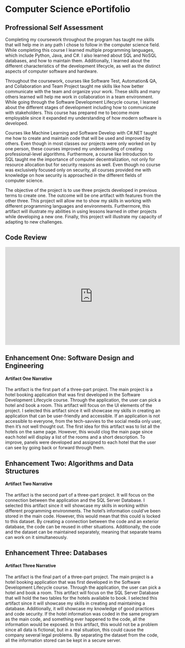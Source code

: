 # Computer Science ePortifolio 

## Profressional Self Assessment
Completing my coursework throughout the program has taught me skills that will help me in any path I chose to follow in the computer science field. While completing this course I learned multiple programming languages, which include Python, Java, and C#. I also learned about SQL and NoSQL databases, and how to maintain them. Additionally, I learned about the different characteristics of the development lifecycle, as well as the distinct aspects of computer software and hardware.


Throughout the coursework, courses like Software Test, Automation& QA, and Collaboration and Team Project taught me skills like how better communicate with the team and organize your work. These skills and many others learned will help me work in collaboration in a team environment. While going through the Software Development Lifecycle course, I learned about the different stages of development including how to communicate with stakeholders. This course has prepared me to become more employable since it expanded my understanding of how modern software is developed.


Courses like Machine Learning and Software Develop with C#.NET taught me how to create and maintain code that will be used and improved by others. Even though in most classes our projects were only worked on by one person, these courses improved my understanding of creating professional-level algorithms. Furthermore, a course like Introduction to SQL taught me the importance of computer decentralization, not only for resource allocation but for security reasons as well. Even though no course was exclusively focused only on security, all courses provided me with knowledge on how security is approached in the different fields of computer science. 


The objective of the project is to use three projects developed in previous terms to create one. The outcome will be one artifact with features from the other three. This project will allow me to show my skills in working with different programming languages and environments. Furthermore, this artifact will illustrate my abilities in using lessons learned in other projects while developing a new one. Finally, this project will illustrate my capacity of adapting to new challenges.

## Code Review
<iframe width="560" height="315" src="https://www.youtube.com/watch?v=Jh3dXOVigvI" frameborder="0" allow="accelerometer; autoplay; clipboard-write; encrypted-media; gyroscope; picture-in-picture" allowfullscreen></iframe>

## Enhancement One: Software Design and Engineering
#### Artifact One Narrative
  The artifact is the first part of a three-part project. The main project is a hotel booking application that was first developed in the Software Development Lifecycle course. Through the application, the user can pick a hotel and book a room. This artifact will focus on the UI elements of the project. I selected this artifact since it will showcase my skills in creating an application that can be user-friendly and accessible. If an application is not accessible to everyone, from the tech-savvies to the social media only user, then it’s not well thought out. The first idea for this artifact was to list all the hotels on the same page. However, this would clog the main page since each hotel will display a list of the rooms and a short description. To improve, panels were developed and assigned to each hotel that the user can see by going back or forward through them.

## Enhancement Two: Algorithms and Data Structures
#### Artifact Two Narrative
  The artifact is the second part of a three-part project. It will focus on the connection between the application and the SQL Server Database. I selected this artifact since it will showcase my skills in working within different programming environments. The hotel’s information could’ve been stored in the main code. However, this would mean that this could is locked to this dataset. By creating a connection between the code and an exterior database, the code can be reused in other situations. Additionally, the code and the dataset can be maintained separately, meaning that separate teams can work on it simultaneously. 

## Enhancement Three: Databases
#### Artifact Three Narrative
  The artifact is the final part of a three-part project. The main project is a hotel booking application that was first developed in the Software Development Lifecycle course. Through the application, the user can pick a hotel and book a room. This artifact will focus on the SQL Server Database that will hold the two tables for the hotels available to book. I selected this artifact since it will showcase my skills in creating and maintaining a database. Additionally, it will showcase my knowledge of good practices and code security. If the hotel information was coded in the same program as the main code, and something ever happened to the code, all the information would be exposed. In this artifact, this would not be a problem since all data is fictional, but in a real situation, this could cause the company several legal problems. By separating the dataset from the code, all the information stored can be kept in a secure server.
